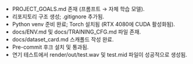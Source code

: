 - PROJECT_GOALS.md 존재 (프롬프트 → 자체 학습 모델).
- 리포지토리 구조 생성; .gitignore 추가됨.
- Python venv 준비 완료; Torch 설치됨 (RTX 4080에 CUDA 활성화됨).
- docs/ENV.md 및 docs/TRAINING_CFG.md 파일 존재.
- docs/dataset_card.md 스캐폴드 작성 완료.
- Pre-commit 후크 설치 및 통과됨.
- 연기 테스트에서 render/out/test.wav 및 test.mid 파일이 성공적으로 생성됨.